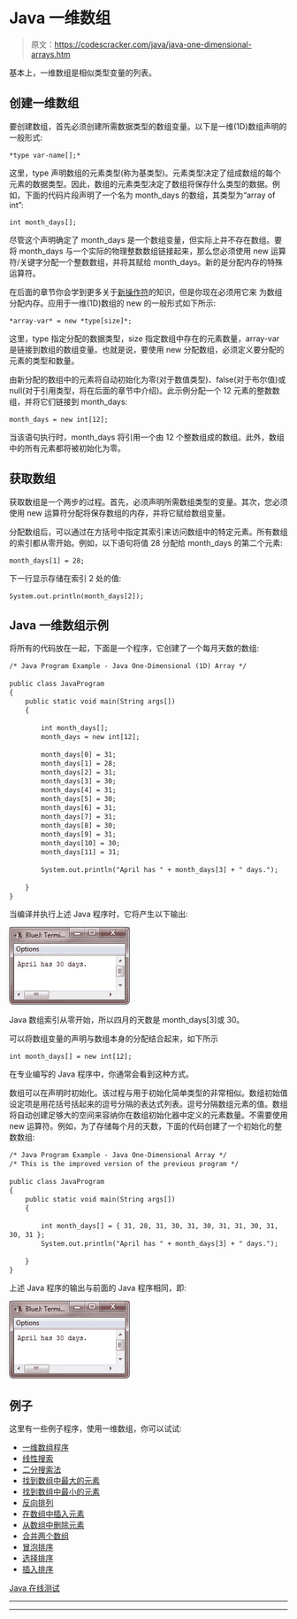 # Java 一维数组

> 原文：<https://codescracker.com/java/java-one-dimensional-arrays.htm>

基本上，一维数组是相似类型变量的列表。

## 创建一维数组

要创建数组，首先必须创建所需数据类型的数组变量。以下是一维(1D)数组声明的一般形式:

```
*type var-name[];*
```

这里，type 声明数组的元素类型(称为基类型)。元素类型决定了组成数组的每个元素的数据类型。因此，数组的元素类型决定了数组将保存什么类型的数据。例如，下面的代码片段声明了一个名为 month_days 的数组，其类型为“array of int”:

```
int month_days[];
```

尽管这个声明确定了 month_days 是一个数组变量，但实际上并不存在数组。要将 month_days 与一个实际的物理整数数组链接起来，那么您必须使用 new 运算符/关键字分配一个整数数组，并将其赋给 month_days。新的是分配内存的特殊运算符。

在后面的章节你会学到更多关于[新操作符](/java/java-new-operator.htm)的知识，但是你现在必须用它来 为数组分配内存。应用于一维(1D)数组的 new 的一般形式如下所示:

```
*array-var* = new *type[size]*;
```

这里，type 指定分配的数据类型，size 指定数组中存在的元素数量，array-var 是链接到数组的数组变量。也就是说，要使用 new 分配数组，必须定义要分配的元素的类型和数量。

由新分配的数组中的元素将自动初始化为零(对于数值类型)、false(对于布尔值)或 null(对于引用类型，将在后面的章节中介绍)。此示例分配一个 12 元素的整数数组，并将它们链接到 month_days:

```
month_days = new int[12];
```

当该语句执行时，month_days 将引用一个由 12 个整数组成的数组。此外，数组中的所有元素都将被初始化为零。

## 获取数组

获取数组是一个两步的过程。首先，必须声明所需数组类型的变量。其次，您必须使用 new 运算符分配将保存数组的内存，并将它赋给数组变量。

分配数组后，可以通过在方括号中指定其索引来访问数组中的特定元素。所有数组的索引都从零开始。例如，以下语句将值 28 分配给 month_days 的第二个元素:

```
month_days[1] = 28;
```

下一行显示存储在索引 2 处的值:

```
System.out.println(month_days[2]);
```

## Java 一维数组示例

将所有的代码放在一起，下面是一个程序，它创建了一个每月天数的数组:

```
/* Java Program Example - Java One-Dimensional (1D) Array */

public class JavaProgram
{   
    public static void main(String args[])
    {

        int month_days[];
        month_days = new int[12];

        month_days[0] = 31;
        month_days[1] = 28;
        month_days[2] = 31;
        month_days[3] = 30;
        month_days[4] = 31;
        month_days[5] = 30;
        month_days[6] = 31;
        month_days[7] = 31;
        month_days[8] = 30;
        month_days[9] = 31;
        month_days[10] = 30;
        month_days[11] = 31;

        System.out.println("April has " + month_days[3] + " days.");

    }
}
```

当编译并执行上述 Java 程序时，它将产生以下输出:

![java one dimensional array](img/a7ca9539b12255ad733821fcb5b236b7.png)

Java 数组索引从零开始，所以四月的天数是 month_days[3]或 30。

可以将数组变量的声明与数组本身的分配结合起来，如下所示

```
int month_days[] = new int[12];
```

在专业编写的 Java 程序中，你通常会看到这种方式。

数组可以在声明时初始化。该过程与用于初始化简单类型的非常相似。数组初始值设定项是用花括号括起来的逗号分隔的表达式列表。逗号分隔数组元素的值。数组将自动创建足够大的空间来容纳你在数组初始化器中定义的元素数量。不需要使用 new 运算符。例如，为了存储每个月的天数，下面的代码创建了一个初始化的整数数组:

```
/* Java Program Example - Java One-Dimensional Array */
/* This is the improved version of the previous program */

public class JavaProgram
{   
    public static void main(String args[])
    {

        int month_days[] = { 31, 28, 31, 30, 31, 30, 31, 31, 30, 31, 30, 31 };
        System.out.println("April has " + month_days[3] + " days.");

    }
}
```

上述 Java 程序的输出与前面的 Java 程序相同，即:

![one dimensional array in java](img/a7ca9539b12255ad733821fcb5b236b7.png)

## 例子

这里有一些例子程序，使用一维数组，你可以试试:

*   [一维数组程序](/java/program/java-program-one-dimensional-array.htm)
*   [线性搜索](/java/program/java-program-linear-search.htm)
*   [二分搜索法](/java/program/java-program-binary-search.htm)
*   [找到数组中最大的元素](/java/program/java-program-find-largest-element-in-array.htm)
*   [找到数组中最小的元素](/java/program/java-program-find-smallest-element-in-array.htm)
*   [反向排列](/java/program/java-program-reverse-array.htm)
*   [在数组中插入元素](/java/program/java-program-insert-element-in-array.htm)
*   [从数组中删除元素](/java/program/java-program-delete-element-from-array.htm)
*   [合并两个数组](/java/program/java-program-merge-two-arrays.htm)
*   [冒泡排序](/java/program/java-program-bubble-sort.htm)
*   [选择排序](/java/program/java-program-selection-sort.htm)
*   [插入排序](/java/program/java-program-Insertion-sort.htm)

[Java 在线测试](/exam/showtest.php?subid=1)

* * *

* * *